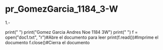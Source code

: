 # pr_GomezGarcia_1184_3-W

1.-

print(" ")
print("Gomez Garcia Andres Noe 1184 3W")
print(" ")
f = open("doc1.txt", "r")#Abre el documento para leer
print(f.read())#Imprime el documento
f.close()#Cierra el documento

